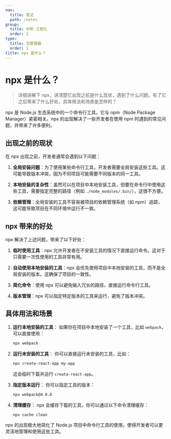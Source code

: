```yaml
---
nav:
  title: 笔记
  path: /notes
group:
  title: 中枢-工程化
  order: 2
type:
  title: 包管理器
  order: 1
title: npx 是什么？
---
```


# npx 是什么？

> 详细讲解下 npx，讲清楚它出现之前是什么现状，遇到了什么问题。有了它之后带来了什么好处，具体用法和场景是怎样的？

npx 是 Node.js 生态系统中的一个命令行工具，它与 npm（Node Package Manager）紧密相关。npx 的出现解决了一些开发者在使用 npm 时遇到的常见问题，并带来了许多便利。

## 出现之前的现状

在 npx 出现之前，开发者通常会遇到以下问题：

1. **全局安装问题**：为了使用某些命令行工具，开发者需要全局安装这些工具。这可能导致版本冲突，因为不同项目可能需要不同版本的同一工具。

2. **本地安装的复杂性**：虽然可以在项目中本地安装工具，但要在命令行中使用这些工具，需要指定完整的路径（例如 `./node_modules/.bin/`），这很不方便。

3. **依赖管理**：全局安装的工具不容易被项目的依赖管理系统（如 npm）追踪，这可能导致项目在不同环境中运行不一致。

## npx 带来的好处

npx 解决了上述问题，带来了以下好处：

1. **临时使用工具**：npx 允许开发者在不安装工具的情况下直接运行命令。这对于只需要一次性使用的工具非常有用。

2. **自动使用本地安装的工具**：npx 会优先使用项目中本地安装的工具，而不是全局安装的版本。这确保了项目的一致性。

3. **简化命令**：使用 npx 可以避免输入冗长的路径，直接运行命令行工具。

4. **版本管理**：npx 可以指定特定版本的工具来运行，避免了版本冲突。

## 具体用法和场景

1. **运行本地安装的工具**：
   如果你在项目中本地安装了一个工具，比如 `webpack`，可以直接使用：
   ```bash
   npx webpack
   ```

2. **运行未安装的工具**：
   你可以直接运行未安装的工具，比如：
   ```bash
   npx create-react-app my-app
   ```
   这会临时下载并运行 `create-react-app`。

3. **指定版本运行**：
   你可以指定工具的版本：
   ```bash
   npx webpack@4.0.0
   ```

4. **清理缓存**：
   npx 会缓存下载的工具，你可以通过以下命令清理缓存：
   ```bash
   npx cache clean
   ```

npx 的出现极大地简化了 Node.js 项目中命令行工具的使用，使得开发者可以更灵活地管理和使用这些工具。
